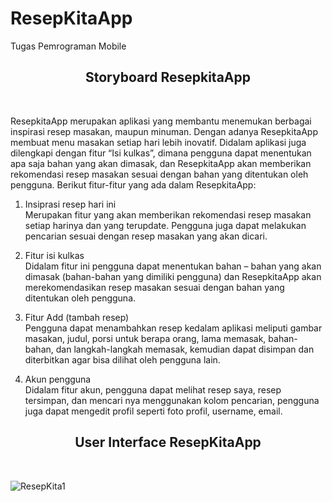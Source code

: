 # ResepKitaApp
Tugas Pemrograman Mobile


<h2 align="center"><b>Storyboard ResepkitaApp</b></h2>
<br>

ResepkitaApp merupakan aplikasi yang membantu menemukan berbagai inspirasi resep masakan, maupun minuman. Dengan adanya ResepkitaApp    membuat menu masakan setiap hari lebih inovatif. Didalam aplikasi juga dilengkapi dengan fitur “Isi kulkas”, dimana pengguna dapat menentukan apa saja bahan yang akan dimasak, dan ResepkitaApp akan memberikan rekomendasi resep masakan sesuai dengan bahan yang ditentukan oleh pengguna. Berikut fitur-fitur yang ada dalam ResepkitaApp:

1. Insiprasi resep hari ini<br>
Merupakan fitur yang akan memberikan rekomendasi resep masakan setiap harinya dan yang terupdate. Pengguna juga dapat melakukan   pencarian sesuai dengan resep masakan yang akan dicari.

2. Fitur isi kulkas<br>
Didalam fitur ini pengguna dapat menentukan bahan – bahan yang akan dimasak (bahan-bahan yang dimiliki pengguna) dan ResepkitaApp akan merekomendasikan resep masakan sesuai dengan bahan yang ditentukan oleh pengguna.

3. Fitur Add (tambah resep)<br>
Pengguna dapat menambahkan resep kedalam aplikasi meliputi gambar masakan, judul, porsi untuk berapa orang, lama memasak, bahan-bahan, dan langkah-langkah memasak, kemudian dapat disimpan dan diterbitkan agar bisa dilihat oleh pengguna lain.

4. Akun pengguna<br>
Didalam fitur akun, pengguna dapat melihat resep saya, resep tersimpan, dan mencari nya menggunakan kolom pencarian, pengguna juga dapat mengedit profil seperti foto profil, username, email.

<h2 align="center"><b>User Interface ResepKitaApp</b></h2>
<br>


![ResepKita1](https://github.com/DeniLuqmantoro/ResepKitaApp/assets/101716699/0460cce9-adac-44eb-a1ec-48214a94d7fb)
